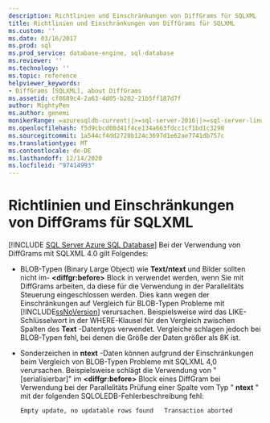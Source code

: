 ```yaml
---
description: Richtlinien und Einschränkungen von DiffGrams für SQLXML
title: Richtlinien und Einschränkungen von DiffGrams für SQLXML
ms.custom: ''
ms.date: 03/16/2017
ms.prod: sql
ms.prod_service: database-engine, sql-database
ms.reviewer: ''
ms.technology: ''
ms.topic: reference
helpviewer_keywords:
- DiffGrams [SQLXML], about DiffGrams
ms.assetid: cf8689c4-2a63-4d05-b202-21b5ff187d7f
author: MightyPen
ms.author: genemi
monikerRange: =azuresqldb-current||>=sql-server-2016||>=sql-server-linux-2017||=azuresqldb-mi-current
ms.openlocfilehash: f5d9cbcd08d41f4ce134a663fdcc1cf1bd1c3298
ms.sourcegitcommit: 1a544cf4dd2720b124c3697d1e62ae7741db757c
ms.translationtype: MT
ms.contentlocale: de-DE
ms.lasthandoff: 12/14/2020
ms.locfileid: "97414993"
---
```

# <a name="guidelines-and-limitations-of-diffgrams-in-sqlxml"></a>Richtlinien und Einschränkungen von DiffGrams für SQLXML
[!INCLUDE [SQL Server Azure SQL Database](../../../includes/applies-to-version/sql-asdb.md)]
  Bei der Verwendung von DiffGrams mit SQLXML 4.0 gilt Folgendes:  
  
-   BLOB-Typen (Binary Large Object) wie **Text/ntext** und Bilder sollten nicht im- **\<diffgr:before>** Block in verwendet werden, wenn Sie mit DiffGrams arbeiten, da diese für die Verwendung in der Parallelitäts Steuerung eingeschlossen werden. Dies kann wegen der Einschränkungen auf Vergleich für BLOB-Typen Probleme mit [!INCLUDE[ssNoVersion](../../../includes/ssnoversion-md.md)] verursachen. Beispielsweise wird das LIKE-Schlüsselwort in der WHERE-Klausel für den Vergleich zwischen Spalten des **Text** -Datentyps verwendet. Vergleiche schlagen jedoch bei BLOB-Typen fehl, bei denen die Größe der Daten größer als 8K ist.  
  
-   Sonderzeichen in **ntext** -Daten können aufgrund der Einschränkungen beim Vergleich von BLOB-Typen Probleme mit SQLXML 4,0 verursachen. Beispielsweise schlägt die Verwendung von "[serialisierbar]" im **\<diffgr:before>** Block eines DiffGram bei Verwendung bei der Parallelitäts Prüfung einer Spalte vom Typ " **ntext** " mit der folgenden SQLOLEDB-Fehlerbeschreibung fehl:  
  
    ```  
    Empty update, no updatable rows found   Transaction aborted  
    ```  
  
  
